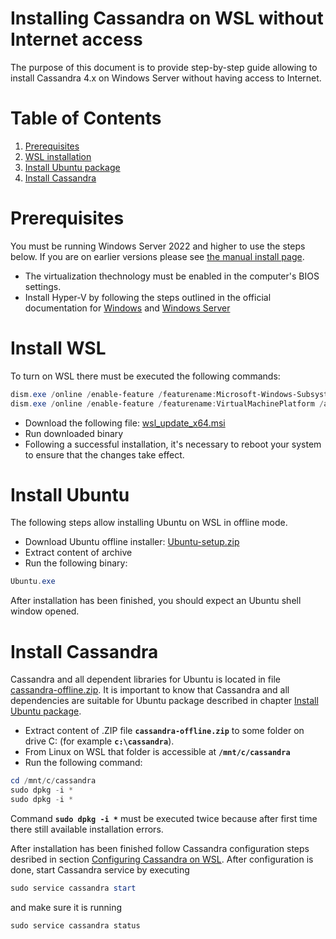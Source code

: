 # Installing Cassandra on WSL without Internet access

The purpose of this document is to provide step-by-step guide allowing to install Cassandra 4.x on Windows Server without having access to Internet.

# Table of Contents

1. [Prerequisites](#prerequisites)
2. [WSL installation](#install-wsl)
3. [Install Ubuntu package](#install-ubuntu)
4. [Install Cassandra](#install-cassandra)

# Prerequisites

You must be running Windows Server 2022 and higher to use the steps below. If you are on earlier versions please see [the manual install page](https://learn.microsoft.com/en-us/windows/wsl/install-manual). 

* The virtualization thechnology must be enabled in the computer's BIOS settings.
* Install Hyper-V by following the steps outlined in the official documentation for [Windows](https://learn.microsoft.com/en-us/virtualization/hyper-v-on-windows/quick-start/enable-hyper-v) and [Windows Server](https://learn.microsoft.com/en-us/windows-server/virtualization/hyper-v/get-started/install-the-hyper-v-role-on-windows-server)

# Install WSL

To turn on WSL there must be executed the following commands:
```powershell
dism.exe /online /enable-feature /featurename:Microsoft-Windows-Subsystem-Linux /all /norestart
dism.exe /online /enable-feature /featurename:VirtualMachinePlatform /all /norestart
```
* Download the following file: [wsl_update_x64.msi](https://emerson.sharepoint.com/:u:/r/sites/OvationGreenSCADA/Ovation%20Green%20SCADA%20binaries/Cassandra/Offline/wsl_update_x64.msi?csf=1&web=1&e=6sOLy0)
* Run downloaded binary
* Following a successful installation, it's necessary to reboot your system to ensure that the changes take effect.
 
# Install Ubuntu

The following steps allow installing Ubuntu on WSL in offline mode.
* Download Ubuntu offline installer: [Ubuntu-setup.zip](https://emerson.sharepoint.com/:u:/r/sites/OvationGreenSCADA/Ovation%20Green%20SCADA%20binaries/Cassandra/Offline/Ubuntu-setup.zip?csf=1&web=1&e=GvYIj0)
* Extract content of archive
* Run the following binary: 
```powershell
Ubuntu.exe
```

After installation has been finished, you should expect an Ubuntu shell window opened. 

# Install Cassandra

Cassandra and all dependent libraries for Ubuntu is located in file [cassandra-offline.zip](https://emerson.sharepoint.com/:u:/r/sites/OvationGreenSCADA/Ovation%20Green%20SCADA%20binaries/Cassandra-Linux/Offline/cassandra-offline.zip?csf=1&web=1&e=1HxBJk). It is important to know that Cassandra and all dependencies are suitable for Ubuntu package described in chapter [Install Ubuntu package](#install-ubuntu).
* Extract content of .ZIP file **`cassandra-offline.zip`** to some folder on drive C: (for example **`c:\cassandra`**).
* From Linux on WSL that folder is accessible at **`/mnt/c/cassandra`**
* Run the following command:
```powershell
cd /mnt/c/cassandra
sudo dpkg -i *
sudo dpkg -i *
```
Command **`sudo dpkg -i *`** must be executed twice because after first time there still available installation errors. 

After installation has been finished follow Cassandra configuration steps desribed in section [Configuring Cassandra on WSL](cassandra-on-wsl/README.md).
After configuration is done, start Cassandra service by executing
```powershell
sudo service cassandra start
```
and make sure it is running
```powershell
sudo service cassandra status
```

  

